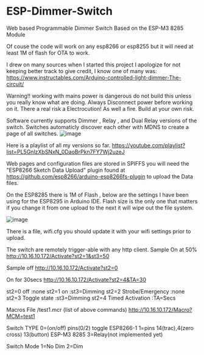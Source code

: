 # ESP-Dimmer-Switch
Web based Programmable Dimmer Switch Based on the ESP-M3 8285 Module

Of couse the code will work on any esp8266 or esp8255 but it will need at least 1M of flash for OTA to work.

I drew on many sources when I started this project I apologize for not keeping better track to give credit, I know one of many was: https://www.instructables.com/Arduino-controlled-light-dimmer-The-circuit/

Warning!! working with mains power is dangerous do not build this unless you really know what are doing.  Always Disconnect power before working on it.  There a real risk a Electrocution! As well a fire. Build at your own risk. 

Software currently supports Dimmer , Relay , and Dual Relay versions of the switch. Switches automaticly discover each other with MDNS to create a page of all switches.
![image](https://user-images.githubusercontent.com/11134430/139081621-dfff785e-005d-4824-96eb-8abf697a2315.png)


Here is a playlist of all my versions so far.
https://youtube.com/playlist?list=PL5GnlzXbSNxN_0DaoBrPkn7FY7Wj2uzeJ

Web pages and configuration files are stored in SPIFFS  you will need the "ESP8266 Sketch Data Upload" plugin found at https://github.com/esp8266/arduino-esp8266fs-plugin to upload the Data files.

On the ESP8285 there is 1M of Flash , below are the settings I have been using for the ESP8295 in Arduino IDE. Flash size is the only one that matters if you change it from one upload to the next it will wipe out the file system.

![image](https://user-images.githubusercontent.com/11134430/139057101-ac52f8e7-b0ad-4301-b314-d7ab33135125.png)

There is a file, wifi.cfg you should update it with your wifi settings prior to upload. 

The switch are remotely trigger-able with any http client.
 Sample On at 50%
  http://10.16.10.172/Activate?st2=1&st3=50

Sample off
 http://10.16.10.172/Activate?st2=0

On for 30secs
 http://10.16.10.172/Activate?st2=4&TA=30


st2=0  off               :none
st2=1 on                 :st3=Dimming 
st2=2 Strobe/Emergency   :none
st2=3 Toggle state       :st3=Dimming 
st2=4 Timed Activation   :TA=Secs

Macros
File /test1.mcr (list of above commands)
 http://10.16.10.172/Macro?MCM=test1


Switch TYPE
0=(on/off) pins(0/2) toggle  ESP8266-1
1=pins 14(trac),4(zero cross) 13(button) ESP-M3 8285
3=Relay(not implemented yet)

Switch Mode
1=No Dim
2=Dim

